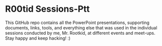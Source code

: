 # R00tid Sessions-Ptt

This GitHub repo contains all the PowerPoint presentations, supporting documents, links, tools, and everything else that was used in the individual sessions conducted by me, Mr. Rootkid, at different events and meet-ups.  Stay happy and keep hacking! :)
